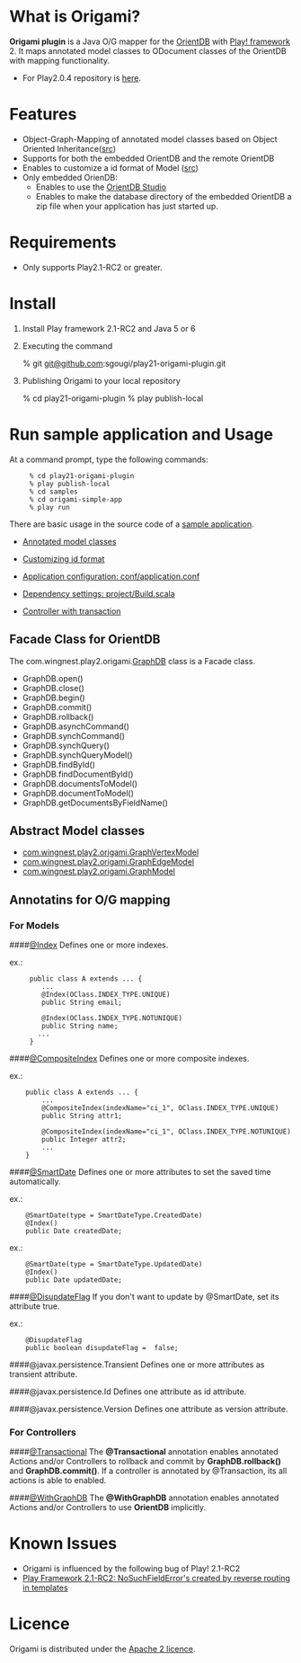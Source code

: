What is Origami?
============
**Origami plugin** is a Java O/G mapper for the [OrientDB](https://github.com/nuvolabase/orientdb/wiki) with  [Play! framework](http://www.playframework.org/) 2. It maps annotated model classes to ODocument classes of the OrientDB with mapping functionality. 

* For Play2.0.4 repository is [here](http://goo.gl/zldem).

Features
======
* Object-Graph-Mapping of annotated model classes based on Object Oriented Inheritance([src](http://goo.gl/93Auo))
* Supports for both the embedded OrientDB and the remote OrientDB
* Enables to customize a id format of Model ([src](http://goo.gl/Ql7Fy))
* Only embedded OrienDB:
   * Enables to use the [OrientDB Studio](https://github.com/nuvolabase/orientdb/wiki/OrientDB-Studio)
   * Enables to make the database directory of the embedded OrientDB a zip file when your application has just started up.

Requirements
=========
* Only supports Play2.1-RC2 or greater.

Install
====
  1)  Install Play framework 2.1-RC2 and Java 5 or 6

  2)  Executing the command 

         % git git@github.com:sgougi/play21-origami-plugin.git

  3)  Publishing Origami to your local repository

         % cd play21-origami-plugin
         % play publish-local

Run sample application and Usage
=======================
At a command prompt, type the following commands:

         % cd play21-origami-plugin
         % play publish-local
         % cd samples
         % cd origami-simple-app
         % play run

There are basic usage in the source code of a [sample application](http://goo.gl/MhIHl). 

* [Annotated model classes](http://goo.gl/s5Vje)

* [Customizing id format](http://goo.gl/xHajA)

* [Application configuration: conf/application.conf](http://goo.gl/jUAyh)

* [Dependency settings: project/Build.scala](http://goo.gl/gTgBO)  

* [Controller with transaction](http://goo.gl/HQLhK)

## Facade Class for OrientDB
The com.wingnest.play2.origami.[GraphDB](http://goo.gl/1vS9Y) class is a Facade class.

* GraphDB.open()
* GraphDB.close()
* GraphDB.begin()
* GraphDB.commit()
* GraphDB.rollback()
* GraphDB.asynchCommand()
* GraphDB.synchCommand()
* GraphDB.synchQuery()
* GraphDB.synchQueryModel()
* GraphDB.findById()
* GraphDB.findDocumentById()
* GraphDB.documentsToModel()
* GraphDB.documentToModel()
* GraphDB.getDocumentsByFieldName()

## Abstract Model classes

* [com.wingnest.play2.origami.GraphVertexModel](http://goo.gl/MNV6d)
* [com.wingnest.play2.origami.GraphEdgeModel](http://goo.gl/W2htm)
* [com.wingnest.play2.origami.GraphModel](http://goo.gl/WIPUd)

## Annotatins for O/G mapping

### For Models
####[@Index](http://goo.gl/j1ixJ)
Defines one or more indexes.

  ex.:

         public class A extends ... {
            ...
            @Index(OClass.INDEX_TYPE.UNIQUE)
            public String email;     
    
            @Index(OClass.INDEX_TYPE.NOTUNIQUE)
            public String name;     
           ...
         }

####[@CompositeIndex](http://goo.gl/G6mkc)
Defines one or more composite indexes.

  ex.:

        public class A extends ... {
            ...
            @CompositeIndex(indexName="ci_1", OClass.INDEX_TYPE.UNIQUE)
            public String attr1;     
    
            @CompositeIndex(indexName="ci_1", OClass.INDEX_TYPE.NOTUNIQUE)
            public Integer attr2;
            ...
        }     

####[@SmartDate](http://goo.gl/ta57G)
Defines one or more attributes to set the saved time automatically.

  ex.:

        @SmartDate(type = SmartDateType.CreatedDate)
        @Index()
        public Date createdDate;

  ex.:

        @SmartDate(type = SmartDateType.UpdatedDate)
        @Index()
        public Date updatedDate;    

####[@DisupdateFlag](http://goo.gl/LsFCr)
If you don't want to update by @SmartDate, set its attribute true.

  ex.:

        @DisupdateFlag
        public boolean disupdateFlag =  false;

####@javax.persistence.Transient
Defines one or more attributes as transient attribute.

####@javax.persistence.Id
Defines one attribute as id attribute.

####@javax.persistence.Version
Defines one attribute as version attribute.

### For Controllers
####[@Transactional](http://goo.gl/c6mLF)
The **@Transactional** annotation enables annotated Actions and/or Controllers to rollback and commit by **GraphDB.rollback()** and **GraphDB.commit()**. If a controller is annotated by @Transaction, its all actions is able to enabled. 

####[@WithGraphDB](http://goo.gl/goLmg)
The **@WithGraphDB** annotation enables annotated Actions and/or Controllers to use **OrientDB** implicitly.


Known Issues
=============
* Origami is influenced by the following bug of Play! 2.1-RC2
 * [Play Framework 2.1-RC2: NoSuchFieldError's created by reverse routing in templates](http://goo.gl/dKSJd)
 
Licence
========
Origami is distributed under the [Apache 2 licence](http://www.apache.org/licenses/LICENSE-2.0.html).
 